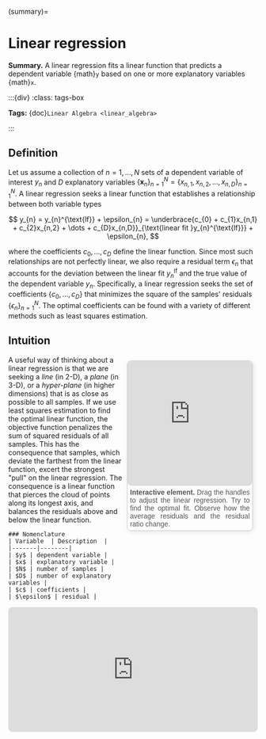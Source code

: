 (summary)=

# Linear regression

**Summary.** A linear regression fits a linear function that predicts a dependent variable {math}`y` based on one or more explanatory variables {math}`x`. 

:::{div}
:class: tags-box

**Tags:**
<span class="tag-pill">{doc}`Linear Algebra <linear_algebra>`</span>

:::

## Definition

Let us assume a collection of $n=1,\dots,N$ sets of a dependent variable of interest $y_{n}$ and $D$ explanatory variables $\{\boldsymbol{x}_{n}\}_{n=1}^{N}=\{x_{n,1},x_{n,2},\dots,x_{n,D}\}_{n=1}^{N}$. A linear regression seeks a linear function that establishes a relationship between both variable types

$$
y_{n} = y_{n}^{\text{lf}} + \epsilon_{n} = \underbrace{c_{0} + c_{1}x_{n,1} + c_{2}x_{n,2} + \dots + c_{D}x_{n,D}}_{\text{linear fit }y_{n}^{\text{lf}}} + \epsilon_{n},
$$

where the coefficients ${c_{0},\dots,c_{D}}$ define the linear function. Since most such relationships are not perfectly linear, we also require a residual term $\epsilon_{n}$ that accounts for the deviation between the linear fit $y_{n}^{\text{lf}}$ and the true value of the dependent variable $y_{n}$. Specifically, a linear regression seeks the set of coefficients $\{c_{0},\dots,c_{D}\}$ that minimizes the square of the samples' residuals $\{\epsilon_{n}\}_{n=1}^{N}$. The optimal coefficients can be found with a variety of different methods such as least squares estimation.

## Intuition

<div style="float: right; width: 50%; margin: 10px; border: 1px solid #ccc; border-radius: 8px; box-shadow: 2px 2px 10px rgba(0, 0, 0, 0.1);">
    <iframe src="https://maxramgraber.github.io/MASTER/main/_static/elements/linear_regression.html" style="width: 100%; aspect-ratio: 1 / 1; border: none; border-radius: 8px;"></iframe>
    <div style="text-align: justify; padding: 5px; font-size: 14px; font-family: Arial, sans-serif; color: #555;">
        <strong>Interactive element.</strong> Drag the handles to adjust the linear regression. Try to find the optimal fit. Observe how the average residuals and the residual ratio change.
    </div>
</div>

A useful way of thinking about a linear regression is that we are seeking a *line* (in 2-D), a *plane* (in 3-D), or a *hyper-plane* (in higher dimensions) that is as close as possible to all samples. If we use least squares estimation to find the optimal linear function, the objective function penalizes the sum of squared residuals of all samples. This has the consequence that samples, which deviate the farthest from the linear function, excert the strongest "pull" on the linear regression. The consequence is a linear function that pierces the cloud of points along its longest axis, and balances the residuals above and below the linear function.

```{div} sticky-variable-table
### Nomenclature
| Variable  | Description  |
|-------|--------|
| $y$ | dependent variable |
| $x$ | explanatory variable |
| $N$ | number of samples |
| $D$ | number of explanatory variables |
| $c$ | coefficients |
| $\epsilon$ | residual |
```

<div class="sticky-nav">
    <iframe src="https://maxramgraber.github.io/MASTER/main/_static/elements/navigation.html" style="width: 100%; aspect-ratio: 2 / 1; border: none; border-radius: 8px;"></iframe>
</div>

<script>
  document.addEventListener('DOMContentLoaded', function() {
    const toggleBtn = document.createElement('div');
    toggleBtn.className = 'sticky-toggle-btn';
    toggleBtn.textContent = 'Toggle Navigation';
    document.body.appendChild(toggleBtn);

    const stickyNav = document.querySelector('.sticky-variable-table');
    toggleBtn.addEventListener('click', () => {
      stickyNav.classList.toggle('expanded');
    });

    const stickyGraphNav = document.querySelector('.sticky-nav');
    toggleBtn.addEventListener('click', () => {
      stickyGraphNav.classList.toggle('expanded');
    });
  });
</script>
